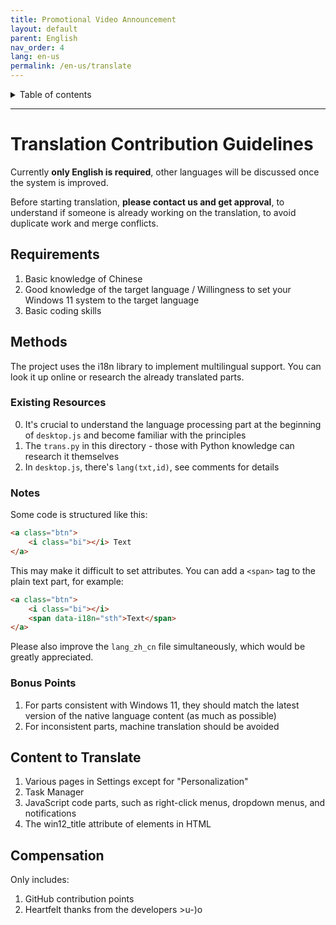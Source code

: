 ```yaml
---
title: Promotional Video Announcement
layout: default
parent: English
nav_order: 4
lang: en-us
permalink: /en-us/translate
---
```


<details close markdown="block">
  <summary>
    Table of contents
  </summary>
  {: .text-delta }
- TOC
{:toc}
</details>

---
# Translation Contribution Guidelines
Currently **only English is required**, other languages will be discussed once the system is improved.

Before starting translation, **please contact us and get approval**, to understand if someone is already working on the translation, to avoid duplicate work and merge conflicts.

## Requirements
1. Basic knowledge of Chinese
2. Good knowledge of the target language / Willingness to set your Windows 11 system to the target language
3. Basic coding skills

## Methods
The project uses the i18n library to implement multilingual support. You can look it up online or research the already translated parts.

### Existing Resources
0. It's crucial to understand the language processing part at the beginning of `desktop.js` and become familiar with the principles
1. The `trans.py` in this directory - those with Python knowledge can research it themselves
2. In `desktop.js`, there's `lang(txt,id)`, see comments for details

### Notes
Some code is structured like this:
```html
<a class="btn">
    <i class="bi"></i> Text
</a>
```
This may make it difficult to set attributes. You can add a `<span>` tag to the plain text part, for example:

```html
<a class="btn">
    <i class="bi"></i>
    <span data-i18n="sth">Text</span>
</a>
```

Please also improve the `lang_zh_cn` file simultaneously, which would be greatly appreciated.

### Bonus Points
1. For parts consistent with Windows 11, they should match the latest version of the native language content (as much as possible)
2. For inconsistent parts, machine translation should be avoided

## Content to Translate
1. Various pages in Settings except for "Personalization"
2. Task Manager
3. JavaScript code parts, such as right-click menus, dropdown menus, and notifications
4. The win12_title attribute of elements in HTML

## Compensation
Only includes:
1. GitHub contribution points
2. Heartfelt thanks from the developers >u-)o
